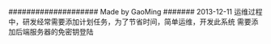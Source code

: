 ####################
Made by GaoMing
#######
2013-12-11
运维过程中，研发经常需要添加计划任务，为了节省时间，简单运维，开发此系统
需要添加后端服务器的免密钥登陆

